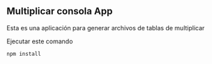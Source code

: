 ## Multiplicar consola App

Esta es una aplicación para generar archivos de tablas de multiplicar

Ejecutar este comando

```
npm install
```
